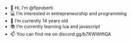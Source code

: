 - 👋 Hi, I’m @flproberti
- 💻 I’m interested in entrepreneurship and programming
- 📅 I’m currently 14 years old
- 📚 I’m currently learning lua and javascript 
- 📫 You can find me on discord.gg/b7KWWtftQA
